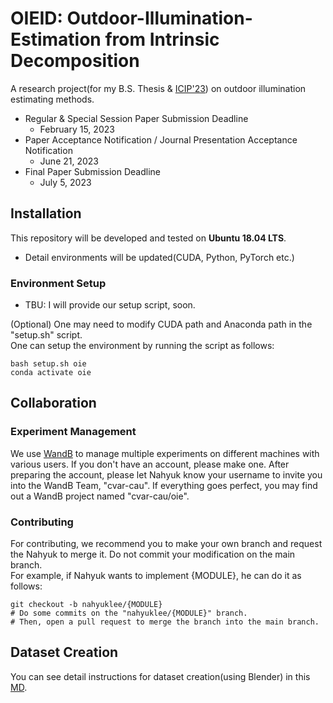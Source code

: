 # OIEID: Outdoor-Illumination-Estimation from Intrinsic Decomposition

A research project(for my B.S. Thesis & [ICIP'23](https://2023.ieeeicip.org/)) on outdoor illumination estimating methods.
- Regular & Special Session Paper Submission Deadline
  - February 15, 2023
- Paper Acceptance Notification / Journal Presentation Acceptance Notification
  - June 21, 2023
- Final Paper Submission Deadline
  - July 5, 2023

## Installation
This repository will be developed and tested on **Ubuntu 18.04 LTS**.
- Detail environments will be updated(CUDA, Python, PyTorch etc.)

### Environment Setup
- TBU: I will provide our setup script, soon.

(Optional) One may need to modify CUDA path and Anaconda path in the "setup.sh" script. \
One can setup the environment by running the script as follows:
```
bash setup.sh oie
conda activate oie
```

## Collaboration
### Experiment Management
We use [WandB](https://wandb.ai/site) to manage multiple experiments on different machines with various users.
If you don't have an account, please make one.
After preparing the account, please let Nahyuk know your username to invite you into the WandB Team, "cvar-cau".
If everything goes perfect, you may find out a WandB project named "cvar-cau/oie".
### Contributing
For contributing, we recommend you to make your own branch and request the Nahyuk to merge it.
Do not commit your modification on the main branch. \
For example, if Nahyuk wants to implement {MODULE}, he can do it as follows:
```
git checkout -b nahyuklee/{MODULE}
# Do some commits on the "nahyuklee/{MODULE}" branch.
# Then, open a pull request to merge the branch into the main branch.
```
## Dataset Creation
You can see detail instructions for dataset creation(using Blender) in this [MD](./docs/DATA.md).
